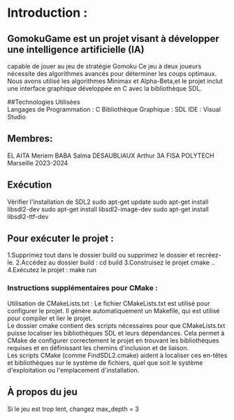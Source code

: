 # **Introduction :**

## GomokuGame   est un projet visant à développer une intelligence artificielle (IA) 
capable de jouer au jeu de stratégie Gomoku Ce jeu à deux joueurs nécessite des 
algorithmes avancés pour déterminer les coups optimaux. Nous avons utilisé les algorithmes 
Minimax et Alpha-Beta,et le projet inclut une interface graphique développée en C avec 
la bibliothèque SDL.

##Technologies Utilisées  
Langages de Programmation : C
Bibliothèque Graphique : SDL
IDE : Visual Studio


## Membres:  
EL AITA Meriem
BABA Salma
DESAUBLIAUX Arthur
3A FISA POLYTECH Marseille 
2023-2024

## Exécution  
Vérifier l'installation de SDL2
sudo apt-get update
sudo apt-get install libsdl2-dev
sudo apt-get install libsdl2-image-dev
sudo apt-get install libsdl2-ttf-dev


## Pour exécuter le projet :   
1.Supprimez tout dans le dossier build ou supprimez le dossier et recréez-le.
2.Accédez au dossier build :
cd build
3.Construisez le projet 
cmake ..
4.Exécutez le projet :
make run

### Instructions supplémentaires pour CMake :   
Utilisation de CMakeLists.txt :
Le fichier CMakeLists.txt est utilisé pour configurer le projet. Il génère automatiquement un Makefile,
qui est utilisé pour compiler et lier le projet.   
Le dossier cmake contient des scripts nécessaires pour que CMakeLists.txt puisse localiser les bibliothèques 
SDL et leurs dépendances. Cela permet à CMake de configurer correctement le projet en trouvant les bibliothèques 
requises et en définissant les chemins d'inclusion et de liaison.   
Les scripts CMake (comme FindSDL2.cmake) aident à localiser ces en-têtes et bibliothèques sur le système de fichiers,
quel que soit le système d'exploitation ou l'emplacement d'installation.   

## À propos du jeu   
Si le jeu est trop lent, changez max_depth = 3
